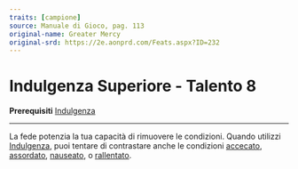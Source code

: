 ```yaml
---
traits: [campione]
source: Manuale di Gioco, pag. 113
original-name: Greater Mercy
original-srd: https://2e.aonprd.com/Feats.aspx?ID=232
---
```


# Indulgenza Superiore - Talento 8

**Prerequisiti** [Indulgenza](/classi/campione/talenti/indulgenza)

---

La fede potenzia la tua capacità di rimuovere le condizioni. Quando utilizzi
[Indulgenza](/classi/campione/talenti/indulgenza), puoi tentare di contrastare
anche le condizioni [accecato](/condizioni/accecato),
[assordato](/condizioni/assordato), [nauseato](/condizioni/nauseato), o
[rallentato](/condizioni/rallentato).
